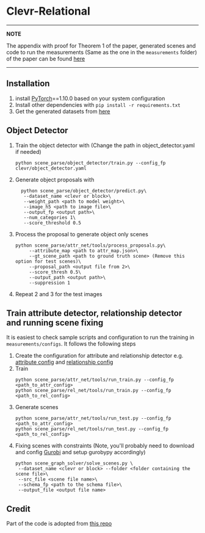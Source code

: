 # Clevr-Relational

---
**NOTE**

The appendix with proof for Theorem 1 of the paper, generated scenes and code to run the measurements (Same as the 
one in the `measurements` folder) of the paper can be found [here](https://figshare.com/articles/software/Supplementary_Materials_for_Consistent_Scene_Graph_Generation_By_Constraint_Optimization_/19726882)

---

## Installation
1. install [PyTorch](https://pytorch.org/)==1.10.0 based on your system configuration
2. Install other dependencies with `pip install -r requirements.txt`
3. Get the generated datasets from  [here](https://drive.google.com/file/d/1dolMsZhSFEZNqwoH0j6t3TRN0QEMxXsU/view?usp=sharing)

## Object Detector
1. Train the object detector with (Change the path in object_detector.yaml if needed)
   ```
   python scene_parse/object_detector/train.py --config_fp clevr/object_detector.yaml
   ```
2. Generate object proposals with 
    ```
      python scene_parse/object_detector/predict.py\ 
       --dataset_name <clevr or block>\
       --weight_path <path to model weight>\
       --image_h5 <path to image file>\
       --output_fp <output path>\
       --num_categories 1\
       --score_threshold 0.5
    ```

3. Process the proposal to generate object only scenes
   ```
   python scene_parse/attr_net/tools/process_proposals.py\
        --attribute_map <path to attr_map.json>\
        --gt_scene_path <path to ground truth scene> (Remove this option for test scenes)\
        --proposal_path <output file from 2>\
        --score_thresh 0.5\
        --output_path <output path>\
        --suppression 1
   ```
4. Repeat 2 and 3 for the test images


## Train attribute detector, relationship detector and running scene fixing
It is easiest to check sample scripts and configuration to run the training in `measurements/configs`. It follows the following steps
1. Create the configuration for attribute and relationship detector e.g. [attribute config](clevr/attr_net_config.yaml) and [relationship config](clevr/rel_net_config.yaml)
2. Train 
   ```
   python scene_parse/attr_net/tools/run_train.py --config_fp <path_to_attr_config>
   python scene_parse/rel_net/tools/run_train.py --config_fp <path_to_rel_config>
   ```
3. Generate scenes
   ```
   python scene_parse/attr_net/tools/run_test.py --config_fp <path_to_attr_config>
   python scene_parse/rel_net/tools/run_test.py --config_fp <path_to_rel_config>
   ```
4. Fixing scenes with constraints (Note, you'll probably need to download and config [Gurobi](https://www.gurobi.com/) and setup gurobypy accordingly)
   ```
   python scene_graph_solver/solve_scenes.py \
    --dataset_name <clevr or block> --folder <folder containing the scene file>\
    --src_file <scene file name>\
    --schema_fp <path to the schema file>\
    --output_file <output file name>
   ```
## Credit
Part of the code is adopted from [this repo](https://github.com/kexinyi/ns-vqa) 